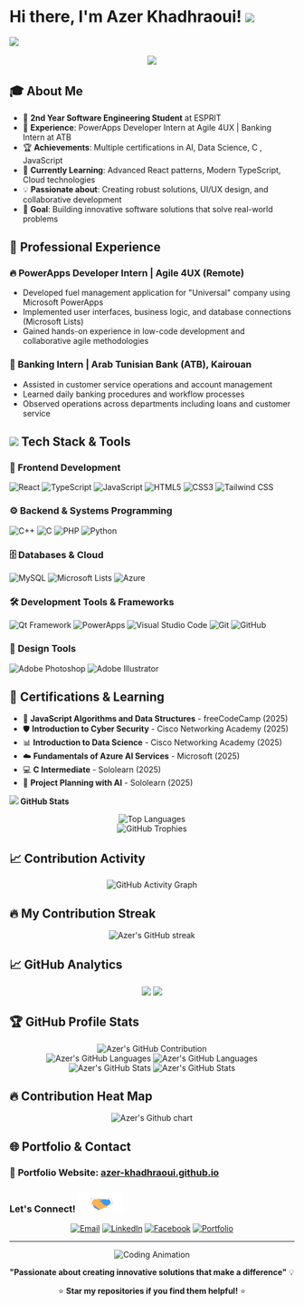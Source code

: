 # Hi there, I'm Azer Khadhraoui! <img src="https://media.giphy.com/media/hvRJCLFzcasrR4ia7z/giphy.gif" width="35">

![](https://komarev.com/ghpvc/?username=Azer-khadhraoui&color=blue&style=flat-square)

<p align="center">
  <a href="https://github.com/DenverCoder1/readme-typing-svg">
    <img src="https://readme-typing-svg.herokuapp.com?font=Time+New+Roman&color=cyan&size=25&center=true&vCenter=true&width=700&height=100&lines=Hey!+It's+Azer+Khadhraoui..♥;Software+Engineering+Student+@+ESPRIT;Full-Stack+Developer+%26+Problem+Solver;PowerApps+Developer+%26+Innovation+Enthusiast;Love+to+learn+new+technologies..♥">
  </a>
</p>

## 🎓 About Me

- 🎯 **2nd Year Software Engineering Student** at ESPRIT 
- 💼 **Experience**: PowerApps Developer Intern at Agile 4UX | Banking Intern at ATB
- 🏆 **Achievements**: Multiple certifications in AI, Data Science, C , JavaScript
- 🌱 **Currently Learning**: Advanced React patterns, Modern TypeScript, Cloud technologies
- 💡 **Passionate about**: Creating robust solutions, UI/UX design, and collaborative development
- 🎯 **Goal**: Building innovative software solutions that solve real-world problems

## 💼 Professional Experience

### 🔥 PowerApps Developer Intern | Agile 4UX (Remote)
- Developed fuel management application for "Universal" company using Microsoft PowerApps
- Implemented user interfaces, business logic, and database connections (Microsoft Lists)
- Gained hands-on experience in low-code development and collaborative agile methodologies

### 🏦 Banking Intern | Arab Tunisian Bank (ATB), Kairouan
- Assisted in customer service operations and account management
- Learned daily banking procedures and workflow processes
- Observed operations across departments including loans and customer service

## <img src="https://media2.giphy.com/media/QssGEmpkyEOhBCb7e1/giphy.gif?cid=ecf05e47a0n3gi1bfqntqmob8g9aid1oyj2wr3ds3mg700bl&rid=giphy.gif" width="25"><b> Tech Stack & Tools</b>

### 🚀 Frontend Development
![React](https://img.shields.io/badge/React-20232A?style=for-the-badge&logo=react&logoColor=61DAFB)
![TypeScript](https://img.shields.io/badge/TypeScript-007ACC?style=for-the-badge&logo=typescript&logoColor=white)
![JavaScript](https://img.shields.io/badge/JavaScript-F7DF1E?style=for-the-badge&logo=javascript&logoColor=black)
![HTML5](https://img.shields.io/badge/HTML5-E34F26?style=for-the-badge&logo=html5&logoColor=white)
![CSS3](https://img.shields.io/badge/CSS3-1572B6?style=for-the-badge&logo=css3&logoColor=white)
![Tailwind CSS](https://img.shields.io/badge/Tailwind_CSS-38B2AC?style=for-the-badge&logo=tailwind-css&logoColor=white)

### ⚙️ Backend & Systems Programming
![C++](https://img.shields.io/badge/C++-%2300599C.svg?style=for-the-badge&logo=c%2B%2B&logoColor=white)
![C](https://img.shields.io/badge/C-%2300599C.svg?style=for-the-badge&logo=c&logoColor=white)
![PHP](https://img.shields.io/badge/PHP-777BB4?style=for-the-badge&logo=php&logoColor=white)
![Python](https://img.shields.io/badge/Python-3776AB?style=for-the-badge&logo=python&logoColor=white)

### 🗄️ Databases & Cloud
![MySQL](https://img.shields.io/badge/MySQL-4479A1?style=for-the-badge&logo=mysql&logoColor=white)
![Microsoft Lists](https://img.shields.io/badge/Microsoft_Lists-0078D4?style=for-the-badge&logo=microsoft&logoColor=white)
![Azure](https://img.shields.io/badge/Microsoft_Azure-0089D0?style=for-the-badge&logo=microsoft-azure&logoColor=white)

### 🛠️ Development Tools & Frameworks
![Qt Framework](https://img.shields.io/badge/Qt-41CD52?style=for-the-badge&logo=qt&logoColor=white)
![PowerApps](https://img.shields.io/badge/Microsoft_PowerApps-742774?style=for-the-badge&logo=powerapps&logoColor=white)
![Visual Studio Code](https://img.shields.io/badge/Visual%20Studio%20Code-007ACC?style=for-the-badge&logo=visual-studio-code&logoColor=white)
![Git](https://img.shields.io/badge/Git-F05032?style=for-the-badge&logo=git&logoColor=white)
![GitHub](https://img.shields.io/badge/GitHub-181717?style=for-the-badge&logo=github&logoColor=white)

### 🎨 Design Tools
![Adobe Photoshop](https://img.shields.io/badge/Adobe%20Photoshop-%23A7C3E0.svg?style=for-the-badge&logo=adobephotoshop&logoColor=white)
![Adobe Illustrator](https://img.shields.io/badge/Adobe%20Illustrator-%23FF9A00.svg?style=for-the-badge&logo=adobeillustrator&logoColor=white)



## 🏅 Certifications & Learning

- 🎯 **JavaScript Algorithms and Data Structures** - freeCodeCamp (2025)
- 🛡️ **Introduction to Cyber Security** - Cisco Networking Academy (2025)
- 📊 **Introduction to Data Science** - Cisco Networking Academy (2025)
- ☁️ **Fundamentals of Azure AI Services** - Microsoft (2025)
- 💻 **C Intermediate** - Sololearn (2025)
- 🤖 **Project Planning with AI** - Sololearn (2025)



<img src="https://media.giphy.com/media/iY8CRBdQXODJSCERIr/giphy.gif" width="35"><b> GitHub Stats </b>


<div align="center">
  <img src="https://github-readme-stats.vercel.app/api/top-langs/?username=Azer-khadhraoui&theme=radical&layout=compact" alt="Top Languages" />
</div>

<div align="center">
  <img src="https://github-profile-trophy.vercel.app/?username=Azer-khadhraoui&theme=radical&row=1&column=6" alt="GitHub Trophies" />
</div>

## 📈 Contribution Activity

<div align="center">
  <img src="https://github-readme-activity-graph.vercel.app/graph?username=Azer-khadhraoui&theme=radical" alt="GitHub Activity Graph" />
</div>


## 🔥 My Contribution Streak

<div align="center">
  <img src="https://github-readme-streak-stats.herokuapp.com/?user=Azer-khadhraoui&theme=radical&hide_border=false&stroke=0000&background=0D1117" alt="Azer's GitHub streak"/>
</div>

## 📈 GitHub Analytics

<div align="center">
  <img height="180em" src="https://github-readme-stats-eight-theta.vercel.app/api?username=Azer-khadhraoui&show_icons=true&theme=radical&include_all_commits=true&count_private=true"/>
  <img height="180em" src="https://github-readme-stats-eight-theta.vercel.app/api/top-langs/?username=Azer-khadhraoui&layout=compact&langs_count=8&theme=radical"/>
</div>

## 🏆 GitHub Profile Stats

<div align="center">
  <img src="https://github-profile-summary-cards.vercel.app/api/cards/profile-details?username=Azer-khadhraoui&theme=radical" alt="Azer's GitHub Contribution"/>
</div>

<div align="center">
  <img src="https://github-profile-summary-cards.vercel.app/api/cards/most-commit-language?username=Azer-khadhraoui&theme=radical" alt="Azer's GitHub Languages"/>
  <img src="https://github-profile-summary-cards.vercel.app/api/cards/repos-per-language?username=Azer-khadhraoui&theme=radical" alt="Azer's GitHub Languages"/>
</div>

<div align="center">
  <img src="https://github-profile-summary-cards.vercel.app/api/cards/stats?username=Azer-khadhraoui&theme=radical" alt="Azer's GitHub Stats"/>
  <img src="https://github-profile-summary-cards.vercel.app/api/cards/productive-time?username=Azer-khadhraoui&theme=radical&utcOffset=1" alt="Azer's GitHub Stats"/>
</div>



## 🔥 Contribution Heat Map

<div align="center">
  <img src="https://ghchart.rshah.org/409ba5/Azer-khadhraoui" alt="Azer's Github chart" />
</div>



## 🌐 Portfolio & Contact

### 🔗 **Portfolio Website**: [azer-khadhraoui.github.io](https://azer-khadhraoui.github.io/Portfolio-WebPage/)

### <b>Let's Connect!</b> <img src="https://github.com/0xAbdulKhalid/0xAbdulKhalid/raw/main/assets/mdImages/handshake.gif" width="80">

<div align="center">
  
[![Email](https://img.shields.io/badge/Email-mohamedazer.khadhraoui@gmail.com-red?style=for-the-badge&logo=gmail&logoColor=white)](mailto:mohamedazer.khadhraoui@gmail.com)
[![LinkedIn](https://img.shields.io/badge/LinkedIn-Azer_Khadhraoui-blue?style=for-the-badge&logo=linkedin&logoColor=white)](https://www.linkedin.com/in/azer-khadhraoui-6b18a8332)
[![Facebook](https://img.shields.io/badge/Facebook-Azer_Khadhraoui-3b5998?style=for-the-badge&logo=facebook&logoColor=white)](https://www.facebook.com/azer.khadhraoui.859622/)
[![Portfolio](https://img.shields.io/badge/Portfolio-Visit_My_Website-green?style=for-the-badge&logo=github&logoColor=white)](https://azer-khadhraoui.github.io/Portfolio-WebPage/)

</div>

---

<div align="center">
  <img src="https://media.giphy.com/media/XDsQPj2Q8rtQG4BQ7b/giphy.gif" width="400" alt="Coding Animation">
  
  **"Passionate about creating innovative solutions that make a difference"** 💡
  
  ⭐ **Star my repositories if you find them helpful!** ⭐
</div>
